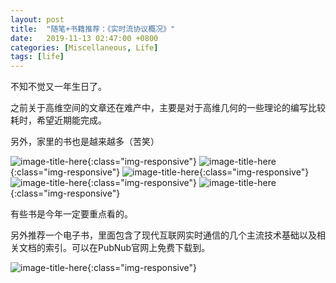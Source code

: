 ```yaml
---
layout: post
title:  "随笔+书籍推荐：《实时流协议概况》"
date:   2019-11-13 02:47:00 +0800
categories: [Miscellaneous, Life]
tags: [life]
---
```


不知不觉又一年生日了。

之前关于高维空间的文章还在难产中，主要是对于高维几何的一些理论的编写比较耗时，希望近期能完成。

另外，家里的书也是越来越多（苦笑）

![image-title-here]({{site.url}}/assets/img/book.jpg){:class="img-responsive"}
![image-title-here]({{site.url}}/assets/img/book4.jpg){:class="img-responsive"}
![image-title-here]({{site.url}}/assets/img/book5.jpg){:class="img-responsive"}
![image-title-here]({{site.url}}/assets/img/book6.jpg){:class="img-responsive"}
![image-title-here]({{site.url}}/assets/img/book7.jpg){:class="img-responsive"}

有些书是今年一定要重点看的。

另外推荐一个电子书，里面包含了现代互联网实时通信的几个主流技术基础以及相关文档的索引。可以在PubNub官网上免费下载到。

![image-title-here]({{site.url}}/assets/img/ebook.jpg){:class="img-responsive"}




